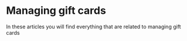 ﻿# Managing gift cards
In these articles you will find everything that are related to managing gift cards